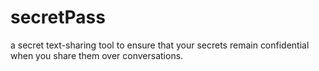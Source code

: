 # secretPass
a secret text-sharing tool to ensure that your secrets remain confidential when you share them over conversations.
